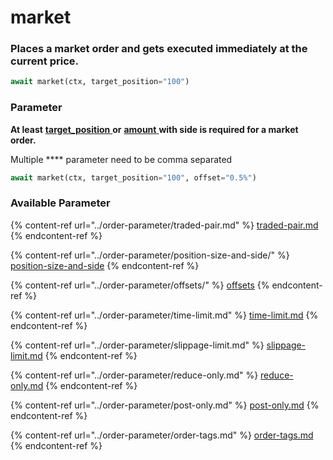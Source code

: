 # market

### Places a market order and gets executed immediately at the current price.

```python
await market(ctx, target_position="100")
```

### Parameter

**At least**  [**target\_position** ](../order-parameter/position-size-and-side/target-position.md)**or** [**amount** ](../order-parameter/position-size-and-side/amount.md)**with side is required for a market order.**

Multiple **** parameter need to be comma separated

```python
await market(ctx, target_position="100", offset="0.5%")  
```

### Available Parameter

{% content-ref url="../order-parameter/traded-pair.md" %}
[traded-pair.md](../order-parameter/traded-pair.md)
{% endcontent-ref %}

{% content-ref url="../order-parameter/position-size-and-side/" %}
[position-size-and-side](../order-parameter/position-size-and-side/)
{% endcontent-ref %}

{% content-ref url="../order-parameter/offsets/" %}
[offsets](../order-parameter/offsets/)
{% endcontent-ref %}

{% content-ref url="../order-parameter/time-limit.md" %}
[time-limit.md](../order-parameter/time-limit.md)
{% endcontent-ref %}

{% content-ref url="../order-parameter/slippage-limit.md" %}
[slippage-limit.md](../order-parameter/slippage-limit.md)
{% endcontent-ref %}

{% content-ref url="../order-parameter/reduce-only.md" %}
[reduce-only.md](../order-parameter/reduce-only.md)
{% endcontent-ref %}

{% content-ref url="../order-parameter/post-only.md" %}
[post-only.md](../order-parameter/post-only.md)
{% endcontent-ref %}

{% content-ref url="../order-parameter/order-tags.md" %}
[order-tags.md](../order-parameter/order-tags.md)
{% endcontent-ref %}

